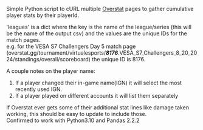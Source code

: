Simple Python script to cURL multiple [Overstat](https://overstat.gg/) pages to gather cumulative player stats by their playerId.  

'leagues' is a dict where the key is the name of the league/series (this will  be the name of the output csv) and the values are the unique IDs for the match pages.  
e.g. for the VESA S7 Challengers Day 5 match page (overstat.gg/tournament/virtualesports/___8176___.VESA_S7_Challengers_8_20_2024/standings/overall/scoreboard) the unique ID is 8176.

A couple notes on the player name:
1) If a player changed their in-game name(IGN) it will select the most recently used IGN.
2) If a player played on different accounts it will list them separately

If Overstat ever gets some of their additional stat lines like damage taken working, this should be easy to update to include those.  
Confirmed to work with Python3.10 and Pandas 2.2.2
